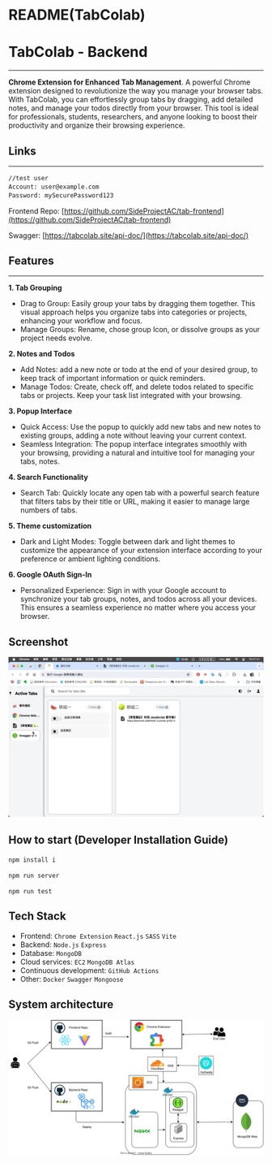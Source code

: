 # README(TabColab)

# **TabColab - Backend**

---

**Chrome Extension for Enhanced Tab Management**. A powerful Chrome extension designed to revolutionize the way you manage your browser tabs. With TabColab, you can effortlessly group tabs by dragging, add detailed notes, and manage your todos directly from your browser. This tool is ideal for professionals, students, researchers, and anyone looking to boost their productivity and organize their browsing experience.

## Links

---

```bash
//test user
Account: user@example.com
Password: mySecurePassword123
```

Frontend Repo: [https://github.com/SideProjectAC/tab-frontend](https://github.com/SideProjectAC/tab-frontend)

Swagger: [https://tabcolab.site/api-doc/](https://tabcolab.site/api-doc/)

## **Features**

---

**1. Tab Grouping**

- Drag to Group: Easily group your tabs by dragging them together. This visual approach helps you organize tabs into categories or projects, enhancing your workflow and focus.
- Manage Groups: Rename, chose group Icon, or dissolve groups as your project needs evolve.

**2. Notes and Todos**

- Add Notes: add a new note or todo at the end of your desired group, to keep track of important information or quick reminders.
- Manage Todos: Create, check off, and delete todos related to specific tabs or projects. Keep your task list integrated with your browsing.

**3. Popup Interface**

- Quick Access: Use the popup to quickly add new tabs and new notes to existing groups, adding a note without leaving your current context.
- Seamless Integration: The popup interface integrates smoothly with your browsing, providing a natural and intuitive tool for managing your tabs, notes.

**4. Search Functionality**

- Search Tab: Quickly locate any open tab with a powerful search feature that filters tabs by their title or URL, making it easier to manage large numbers of tabs.

**5. Theme customization**

- Dark and Light Modes: Toggle between dark and light themes to customize the appearance of your extension interface according to your preference or ambient lighting conditions.

**6. Google OAuth Sign-In**

- Personalized Experience: Sign in with your Google account to synchronize your tab groups, notes, and todos across all your devices. This ensures a seamless experience no matter where you access your browser.

## **Screenshot**

![Screenshot](img/Screenshot.png)

## **How to start (Developer Installation Guide)**

`npm install i`

`npm run server`

`npm run test`

## Tech Stack

- Frontend: `Chrome Extension` `React.js` `SASS` `Vite`
- Backend: `Node.js` `Express`
- Database: `MongoDB`
- Cloud services: `EC2` `MongoDB Atlas`
- Continuous development: `GitHub Actions`
- Other: `Docker` `Swagger`  `Mongoose`

## **System architecture**

![deploy_diagram.svg](img/deploy_diagram.svg)
